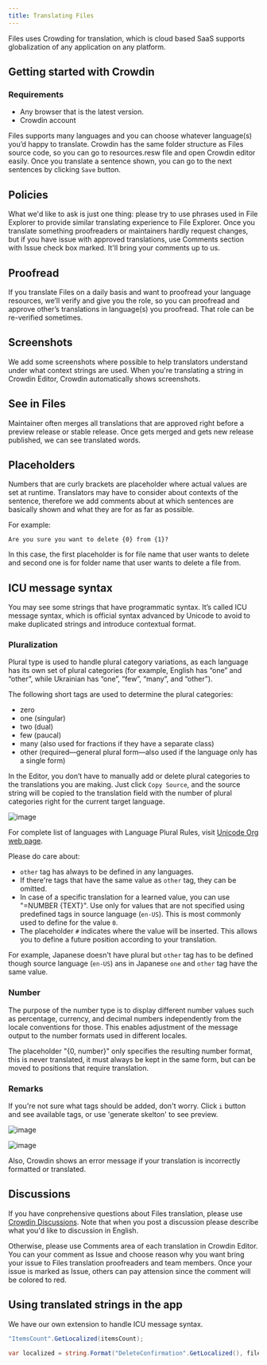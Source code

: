 ```yaml
---
title: Translating Files
---
```


Files uses Crowding for translation, which is cloud based SaaS supports globalization of any application on any platform.

## Getting started with Crowdin

### Requirements

- Any browser that is the latest version.
- Crowdin account

Files supports many languages and you can choose whatever language(s) you’d happy to translate. Crowdin has the same folder structure as Files source code, so you can go to resources.resw file and open Crowdin editor easily.
Once you translate a sentence shown, you can go to the next sentences by clicking `Save` button.

## Policies

What we'd like to ask is just one thing: please try to use phrases used in File Explorer to provide similar translating experience to File Explorer.
Once you translate something proofreaders or maintainers hardly request changes, but if you have issue with approved translations, use Comments section with Issue check box marked. It'll bring your comments up to us.

## Proofread

If you translate Files on a daily basis and want to proofread your language resources, we’ll verify and give you the role, so you can proofread and approve other’s translations in language(s) you proofread. That role can be re-verified sometimes.

## Screenshots

We add some screenshots where possible to help translators understand under what context strings are used.
When you're translating a string in Crowdin Editor, Crowdin automatically shows screenshots.

## See in Files

Maintainer often merges all translations that are approved right before a preview release or stable release. Once gets merged and gets new release published, we can see translated words.

## Placeholders

Numbers that are curly brackets are placeholder where actual values are set at runtime. Translators may have to consider about contexts of the sentence, therefore we add comments about at which sentences are basically shown and what they are for as far as possible.

For example:

```
Are you sure you want to delete {0} from {1}?
```

In this case, the first placeholder is for file name that user wants to delete and second one is for folder name that user wants to delete a file from.

## ICU message syntax

You may see some strings that have programmatic syntax.
It’s called ICU message syntax, which is official syntax advanced by Unicode to avoid to make duplicated strings and introduce contextual format.

### Pluralization

Plural type is used to handle plural category variations, as each language has its own set of plural categories (for example, English has “one” and “other”, while Ukrainian has “one”, “few”, “many”, and “other”).

The following short tags are used to determine the plural categories:

- zero
- one (singular)
- two (dual)
- few (paucal)
- many (also used for fractions if they have a separate class)
- other (required—general plural form—also used if the language only has a single form)

In the Editor, you don’t have to manually add or delete plural categories to the translations you are making. Just click `Copy Source`, and the source string will be copied to the translation field with the number of plural categories right for the current target language.

![image](https://github.com/0x5bfa/Website/assets/62196528/830ef3f0-945b-4dae-8381-00805c7bd590)

For complete list of languages with Language Plural Rules, visit [Unicode Org web page](https://www.unicode.org/cldr/charts/45/supplemental/language_plural_rules.html).

Please do care about:

- `other` tag has always to be defined in any languages.
- If there're tags that have the same value as `other` tag, they can be omitted.
- In case of a specific translation for a learned value, you can use "=NUMBER {TEXT}". Use only for values that are not specified using predefined tags in source language (`en-US`). This is most commonly used to define for the value `0`.
- The placeholder `#` indicates where the value will be inserted. This allows you to define a future position according to your translation.

For example, Japanese doesn't have plural but `other` tag has to be defined though source language (`en-US`) ans in Japanese `one` and `other` tag have the same value.

### Number

The purpose of the number type is to display different number values such as percentage, currency, and decimal numbers independently from the locale conventions for those. This enables adjustment of the message output to the number formats used in different locales.

The placeholder "{0, number}" only specifies the resulting number format, this is never translated, it must always be kept in the same form, but can be moved to positions that require translation.

### Remarks

If you're not sure what tags should be added, don't worry. Click `i` button and see available tags, or use 'generate skelton' to see preview.

![image](https://github.com/0x5bfa/Website/assets/62196528/a66edfbc-1bc1-42d0-8843-76af330fc861)

![image](https://private-user-images.githubusercontent.com/84145589/336040857-ee954a9b-ef7b-4cf5-8e5e-a6394ebabb1c.png)

Also, Crowdin shows an error message if your translation is incorrectly formatted or translated.

## Discussions

If you have conprehensive questions about Files translation, please use [Crowdin Discussions](https://crowdin.com/project/files-app/discussions). Note that when you post a discussion please describe what you'd like to discussion in English.

Otherwise, please use Comments area of each translation in Crowdin Editor. You can your comment as Issue and choose reason why you want bring your issue to Files translation proofreaders and team members. Once your issue is marked as Issue, others can pay attension since the comment will be colored to red.

## Using translated strings in the app

We have our own extension to handle ICU message syntax.
```cs
"ItemsCount".GetLocalized(itemsCount);
```
```cs
var localized = string.Format("DeleteConfirmation".GetLocalized(), fileName, parentFolderName);
```
